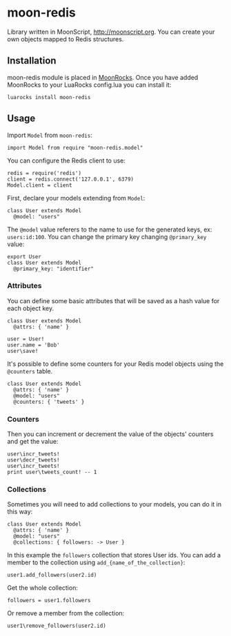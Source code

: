 # moon-redis

Library written in MoonScript, <http://moonscript.org>. You can create your own objects mapped to Redis structures.

## Installation

moon-redis module is placed in [MoonRocks](http://rocks.moonscript.org). Once you have added MoonRocks to your LuaRocks config.lua you can install it:

```shell
luarocks install moon-redis
```

## Usage
Import `Model` from `moon-redis`:

```moonscript
import Model from require "moon-redis.model"
```

You can configure the Redis client to use:
```moonscript
redis = require('redis')
client = redis.connect('127.0.0.1', 6379)
Model.client = client
```

First, declare your models extending from `Model`:
```moonscript
class User extends Model
  @model: "users"
```

The `@model` value referers to the name to use for the generated keys, ex: `users:id:100`. You can change the primary key changing `@primary_key` value:

```moonscript
export User
class User extends Model
  @primary_key: "identifier"
```

### Attributes
You can define some basic attributes that will be saved as a hash value for each object key.

```moonscript
class User extends Model
  @attrs: { 'name' }

user = User!
user.name = 'Bob'
user\save!
```

It's possible to define some counters for your Redis model objects using the `@counters` table.

```moonscript
class User extends Model
  @attrs: { 'name' }
  @model: "users"
  @counters: { 'tweets' }
```
### Counters
Then you can increment or decrement the value of the objects' counters and get the value:

```moonscript
user\incr_tweets!
user\decr_tweets!
user\incr_tweets!
print user\tweets_count! -- 1
```

### Collections
Sometimes you will need to add collections to your models, you can do it in this way:

```moonscript
class User extends Model
  @attrs: { 'name' }
  @model: "users"
  @collections: { followers: -> User }
```

In this example the `followers` collection that stores User ids. You can add a member to the collection using `add_{name_of_the_collection}`:

```moonscript
user1.add_followers(user2.id)
```

Get the whole collection:
```moonscript
followers = user1.followers
```

Or remove a member from the collection:
```moonscript
user1\remove_followers(user2.id)
```
